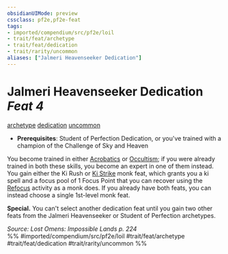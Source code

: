 ```yaml
---
obsidianUIMode: preview
cssclass: pf2e,pf2e-feat
tags:
- imported/compendium/src/pf2e/loil
- trait/feat/archetype
- trait/feat/dedication
- trait/rarity/uncommon
aliases: ["Jalmeri Heavenseeker Dedication"]
---
```

# Jalmeri Heavenseeker Dedication  *Feat 4*  
[archetype](archetype.md)  [dedication](dedication.md)  [uncommon](uncommon.md)  

- **Prerequisites**: Student of Perfection Dedication, or you've trained with a champion of the Challenge of Sky and Heaven

You become trained in either [Acrobatics](../skills.md#Acrobatics) or [Occultism](../skills.md#Occultism); if you were already trained in both these skills, you become an expert in one of them instead. You gain either the Ki Rush or [Ki Strike](ki-strike.md) monk feat, which grants you a ki spell and a focus pool of 1 Focus Point that you can recover using the [Refocus](refocus.md) activity as a monk does. If you already have both feats, you can instead choose a single 1st-level monk feat.

**Special.** You can't select another dedication feat until you gain two other feats from the Jalmeri Heavenseeker or Student of Perfection archetypes.

*Source: Lost Omens: Impossible Lands p. 224*  
%% #imported/compendium/src/pf2e/loil #trait/feat/archetype #trait/feat/dedication #trait/rarity/uncommon %%